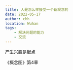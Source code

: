 ```yaml
---
title: 人是怎么样接受一个新观念的
date: 2022-05-17
author: chh
location: Wuhan  
tags:
    - 解决问题的能力
    - 交流
---
```


产生兴趣是起点

《概念图》第4章
